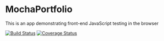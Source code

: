 # MochaPortfolio
This is an app demonstrating front-end JavaScript testing in the browser

[![Build Status](https://travis-ci.org/Brenntron/MochaPortfolio.svg?branch=master)](https://travis-ci.org/Brenntron/MochaPortfolio)
[![Coverage Status](https://coveralls.io/repos/Brenntron/MochaPortfolio/badge.svg)](https://coveralls.io/r/Brenntron/MochaPortfolio)
